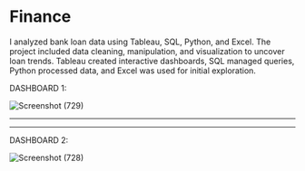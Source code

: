 # Finance
I analyzed bank loan data using Tableau, SQL, Python, and Excel. The project included data cleaning, manipulation, and visualization to uncover loan trends. Tableau created interactive dashboards, SQL managed queries, Python processed data, and Excel was used for initial exploration.

DASHBOARD 1:

![Screenshot (729)](https://github.com/user-attachments/assets/cee014ca-5a6c-4529-9aae-c1391590cee0)

------------------------------------------------------------------------------------------------------------
------------------------------------------------------------------------------------------------------------

DASHBOARD 2:

![Screenshot (728)](https://github.com/user-attachments/assets/14b8ec4f-10f4-4de9-a518-fef51172c873)
